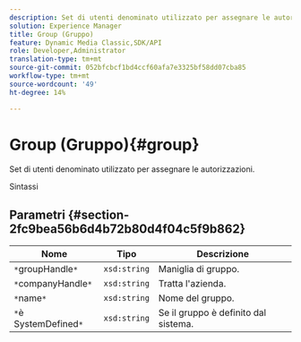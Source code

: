 ```yaml
---
description: Set di utenti denominato utilizzato per assegnare le autorizzazioni.
solution: Experience Manager
title: Group (Gruppo)
feature: Dynamic Media Classic,SDK/API
role: Developer,Administrator
translation-type: tm+mt
source-git-commit: 052bfcbcf1bd4ccf60afa7e3325bf58dd07cba85
workflow-type: tm+mt
source-wordcount: '49'
ht-degree: 14%

---
```



# Group (Gruppo){#group}

Set di utenti denominato utilizzato per assegnare le autorizzazioni.

Sintassi

## Parametri {#section-2fc9bea56b6d4b72b80d4f04c5f9b862}

| Nome | Tipo | Descrizione |
|---|---|---|
| `*`groupHandle`*` | `xsd:string` | Maniglia di gruppo. |
| `*`companyHandle`*` | `xsd:string` | Tratta l&#39;azienda. |
| `*`name`*` | `xsd:string` | Nome del gruppo. |
| `*`è SystemDefined`*` | `xsd:string` | Se il gruppo è definito dal sistema. |

